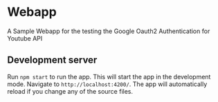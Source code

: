 # Webapp

A Sample Webapp for the testing the Google Oauth2 Authentication for Youtube API

## Development server

Run `npm start` to run the app. This will start the app in the development mode. Navigate to `http://localhost:4200/`. The app will automatically reload if you change any of the source files.
